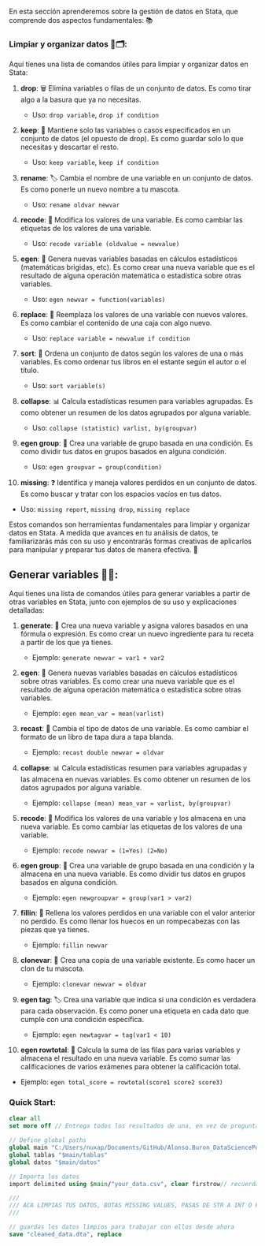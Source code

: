 En esta sección aprenderemos sobre la gestión de datos en Stata, que comprende dos aspectos fundamentales: 📚

### **Limpiar y organizar datos** 🧹🗂️:

Aquí tienes una lista de comandos útiles para limpiar y organizar datos en Stata:

1. **drop**: 🗑️ Elimina variables o filas de un conjunto de datos. Es como tirar algo a la basura que ya no necesitas.
   - Uso: `drop variable`, `drop if condition`

2. **keep**: 🤲 Mantiene solo las variables o casos especificados en un conjunto de datos (el opuesto de drop). Es como guardar solo lo que necesitas y descartar el resto.
   - Uso: `keep variable`, `keep if condition`

3. **rename**: 🏷️ Cambia el nombre de una variable en un conjunto de datos. Es como ponerle un nuevo nombre a tu mascota.
   - Uso: `rename oldvar newvar`

4. **recode**: 🔀 Modifica los valores de una variable. Es como cambiar las etiquetas de los valores de una variable.
   - Uso: `recode variable (oldvalue = newvalue)`

5. **egen**: 🧮 Genera nuevas variables basadas en cálculos estadísticos (matemáticas brigidas, etc). Es como crear una nueva variable que es el resultado de alguna operación matemática o estadística sobre otras variables.
   - Uso: `egen newvar = function(variables)`

6. **replace**: 🔄 Reemplaza los valores de una variable con nuevos valores. Es como cambiar el contenido de una caja con algo nuevo.
   - Uso: `replace variable = newvalue if condition`

7. **sort**: 🔢 Ordena un conjunto de datos según los valores de una o más variables. Es como ordenar tus libros en el estante según el autor o el título.
   - Uso: `sort variable(s)`

8. **collapse**: 📊 Calcula estadísticas resumen para variables agrupadas. Es como obtener un resumen de los datos agrupados por alguna variable.
   - Uso: `collapse (statistic) varlist, by(groupvar)`

9. **egen group**: 🧩 Crea una variable de grupo basada en una condición. Es como dividir tus datos en grupos basados en alguna condición.
   - Uso: `egen groupvar = group(condition)`

10. **missing**: ❓ Identifica y maneja valores perdidos en un conjunto de datos. Es como buscar y tratar con los espacios vacíos en tus datos.
  * Uso: `missing report`, `missing drop`, `missing replace`

Estos comandos son herramientas fundamentales para limpiar y organizar datos en Stata. A medida que avances en tu análisis de datos, te familiarizarás más con su uso y encontrarás formas creativas de aplicarlos para manipular y preparar tus datos de manera efectiva. 🚀

## **Generar variables** 🧪🔬:

Aquí tienes una lista de comandos útiles para generar variables a partir de otras variables en Stata, junto con ejemplos de su uso y explicaciones detalladas:

1. **generate**: 🎈 Crea una nueva variable y asigna valores basados en una fórmula o expresión. Es como crear un nuevo ingrediente para tu receta a partir de los que ya tienes.
   - Ejemplo: `generate newvar = var1 + var2`

2. **egen**: 🧮 Genera nuevas variables basadas en cálculos estadísticos sobre otras variables. Es como crear una nueva variable que es el resultado de alguna operación matemática o estadística sobre otras variables.
   - Ejemplo: `egen mean_var = mean(varlist)` 

3. **recast**: 🔄 Cambia el tipo de datos de una variable. Es como cambiar el formato de un libro de tapa dura a tapa blanda.
   - Ejemplo: `recast double newvar = oldvar`

4. **collapse**: 📊 Calcula estadísticas resumen para variables agrupadas y las almacena en nuevas variables. Es como obtener un resumen de los datos agrupados por alguna variable.
   - Ejemplo: `collapse (mean) mean_var = varlist, by(groupvar)`

5. **recode**: 🔀 Modifica los valores de una variable y los almacena en una nueva variable. Es como cambiar las etiquetas de los valores de una variable.
   - Ejemplo: `recode newvar = (1=Yes) (2=No)`

6. **egen group**: 🧩 Crea una variable de grupo basada en una condición y la almacena en una nueva variable. Es como dividir tus datos en grupos basados en alguna condición.
   - Ejemplo: `egen newgroupvar = group(var1 > var2)`

7. **fillin**: 🚰 Rellena los valores perdidos en una variable con el valor anterior no perdido. Es como llenar los huecos en un rompecabezas con las piezas que ya tienes.
   - Ejemplo: `fillin newvar`

8. **clonevar**: 🐑 Crea una copia de una variable existente. Es como hacer un clon de tu mascota.
   - Ejemplo: `clonevar newvar = oldvar`

9. **egen tag**: 🏷️ Crea una variable que indica si una condición es verdadera para cada observación. Es como poner una etiqueta en cada dato que cumple con una condición específica.
   - Ejemplo: `egen newtagvar = tag(var1 < 10)`

10. **egen rowtotal**: 📝 Calcula la suma de las filas para varias variables y almacena el resultado en una nueva variable. Es como sumar las calificaciones de varios exámenes para obtener la calificación total.
   * Ejemplo: `egen total_score = rowtotal(score1 score2 score3)`

### Quick Start:

```stata
clear all
set more off // Entrega todos los resultados de una, en vez de preguntar si quieres ver más

// Define global paths
global main "C:/Users/nuxap/Documents/GitHub/Alonso.Buron_DataSciencePortfolio" //Recuerda cambiar esto
global tablas "$main/tablas"
global datos "$main/datos"

// Importa los datos
import delimited using $main/"your_data.csv", clear firstrow// recuerda cambiar esto al nombre de tus datos!

///
/// ACA LIMPIAS TUS DATOS, BOTAS MISSING VALUES, PASAS DE STR A INT O FLOAT, ETC.
///

// guardas los datos limpios para trabajar con ellos desde ahora
save "cleaned_data.dta", replace
```